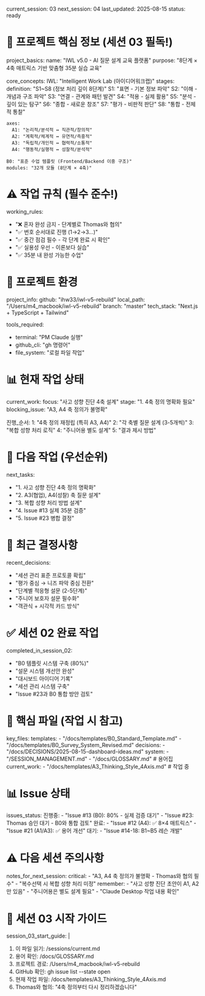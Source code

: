 current_session: 03
next_session: 04
last_updated: 2025-08-15
status: ready

# 🎯 프로젝트 핵심 정보 (세션 03 필독!)
project_basics:
  name: "IWL v5.0 - AI 질문 설계 교육 플랫폼"
  purpose: "8단계 × 4축 매트릭스 기반 맞춤형 35분 실습 교육"
  
  core_concepts:
    IWL: "Intelligent Work Lab (아이디어워크랩)"
    stages: 
      definition: "S1~S8 (정보 처리 깊이 8단계)"
      S1: "표면 - 기본 정보 파악"
      S2: "이해 - 개념과 구조 파악"
      S3: "연결 - 관계와 패턴 발견"
      S4: "적용 - 실제 활용"
      S5: "분석 - 깊이 있는 탐구"
      S6: "종합 - 새로운 창조"
      S7: "평가 - 비판적 판단"
      S8: "통합 - 전체적 통찰"
    
    axes:
      A1: "논리적/분석적 ↔ 직관적/창의적"
      A2: "계획적/체계적 ↔ 유연적/즉흥적"
      A3: "독립적/개인적 ↔ 협력적/소통적"
      A4: "행동적/실행적 ↔ 성찰적/분석적"
    
    B0: "표준 수업 템플릿 (Frontend/Backend 이중 구조)"
    modules: "32개 모듈 (8단계 × 4축)"

# ⚠️ 작업 규칙 (필수 준수!)
working_rules:
  - "❌ 혼자 완성 금지 - 단계별로 Thomas와 협의"
  - "✅ 번호 순서대로 진행 (1→2→3...)"
  - "✅ 중간 점검 필수 - 각 단계 완료 시 확인"
  - "✅ 실용성 우선 - 이론보다 실습"
  - "✅ 35분 내 완성 가능한 수업"

# 🔧 프로젝트 환경
project_info:
  github: "ihw33/iwl-v5-rebuild"
  local_path: "/Users/m4_macbook/iwl-v5-rebuild"
  branch: "master"
  tech_stack: "Next.js + TypeScript + Tailwind"
  
tools_required:
  - terminal: "PM Claude 실행"
  - github_cli: "gh 명령어"
  - file_system: "로컬 파일 작업"

# 📊 현재 작업 상태
current_work:
  focus: "사고 성향 진단 4축 설계"
  stage: "1. 4축 정의 명확화 필요"
  blocking_issue: "A3, A4 축 정의가 불명확"
  
  진행_순서:
    1: "4축 정의 재정립 (특히 A3, A4)"
    2: "각 축별 질문 설계 (3-5개씩)"
    3: "복합 성향 처리 로직"
    4: "주니어용 별도 설계"
    5: "결과 제시 방법"

# 🎯 다음 작업 (우선순위)
next_tasks:
  - "1. 사고 성향 진단 4축 정의 명확화"
  - "2. A3(협업), A4(성찰) 축 질문 설계"
  - "3. 복합 성향 처리 방법 설계"
  - "4. Issue #13 실제 35분 검증"
  - "5. Issue #23 병합 결정"

# 📝 최근 결정사항
recent_decisions:
  - "세션 관리 표준 프로토콜 확립"
  - "평가 중심 → 니즈 파악 중심 전환"
  - "단계별 적응형 설문 (2-5단계)"
  - "주니어 보호자 설문 필수화"
  - "객관식 + 시각적 카드 방식"

# ✅ 세션 02 완료 작업
completed_in_session_02:
  - "B0 템플릿 시스템 구축 (80%)"
  - "설문 시스템 개선안 완성"
  - "대시보드 아이디어 기록"
  - "세션 관리 시스템 구축"
  - "Issue #23과 B0 통합 방안 검토"

# 📁 핵심 파일 (작업 시 참고)
key_files:
  templates:
    - "/docs/templates/B0_Standard_Template.md"
    - "/docs/templates/B0_Survey_System_Revised.md"
  decisions:
    - "/docs/DECISIONS/2025-08-15-dashboard-ideas.md"
  system:
    - "/SESSION_MANAGEMENT.md"
    - "/docs/GLOSSARY.md"  # 용어집
  current_work:
    - "/docs/templates/A3_Thinking_Style_4Axis.md"  # 작업 중

# 📊 Issue 상태
issues_status:
  진행중:
    - "Issue #13 (B0): 80% - 실제 검증 대기"
    - "Issue #23: Thomas 승인 대기 - B0와 통합 검토"
  완료:
    - "Issue #12 (A4): ✅ 8×4 매트릭스"
    - "Issue #21 (A1/A3): ✅ 용어 개선"
  대기:
    - "Issue #14-18: B1~B5 레슨 개발"

# ⚠️ 다음 세션 주의사항
notes_for_next_session:
  critical:
    - "A3, A4 축 정의가 불명확 - Thomas와 협의 필수"
    - "복수선택 시 복합 성향 처리 미정"
  remember:
    - "사고 성향 진단 초안이 A1, A2만 있음"
    - "주니어용은 별도 설계 필요"
    - "Claude Desktop 작업 내용 확인"

# 🚀 세션 03 시작 가이드
session_03_start_guide: |
  1. 이 파일 읽기: /sessions/current.md
  2. 용어 확인: /docs/GLOSSARY.md
  3. 프로젝트 경로: /Users/m4_macbook/iwl-v5-rebuild
  4. GitHub 확인: gh issue list --state open
  5. 현재 작업 파일: /docs/templates/A3_Thinking_Style_4Axis.md
  6. Thomas와 협의: "4축 정의부터 다시 정리하겠습니다"